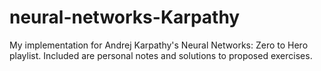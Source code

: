 # neural-networks-Karpathy

My implementation for Andrej Karpathy's Neural Networks: Zero to Hero playlist. Included are personal notes and solutions to proposed exercises.
